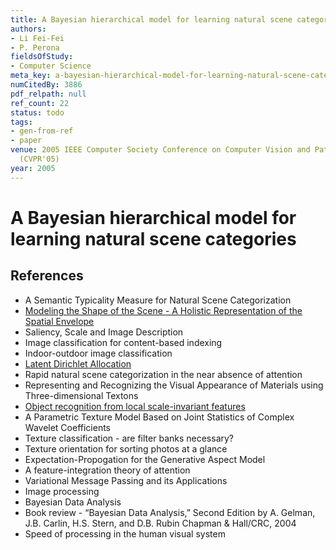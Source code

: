 ```yaml
---
title: A Bayesian hierarchical model for learning natural scene categories
authors:
- Li Fei-Fei
- P. Perona
fieldsOfStudy:
- Computer Science
meta_key: a-bayesian-hierarchical-model-for-learning-natural-scene-categories
numCitedBy: 3886
pdf_relpath: null
ref_count: 22
status: todo
tags:
- gen-from-ref
- paper
venue: 2005 IEEE Computer Society Conference on Computer Vision and Pattern Recognition
  (CVPR'05)
year: 2005
---
```


# A Bayesian hierarchical model for learning natural scene categories

## References

- A Semantic Typicality Measure for Natural Scene Categorization
- [Modeling the Shape of the Scene - A Holistic Representation of the Spatial Envelope](./modeling-the-shape-of-the-scene-a-holistic-representation-of-the-spatial-envelope.md)
- Saliency, Scale and Image Description
- Image classification for content-based indexing
- Indoor-outdoor image classification
- [Latent Dirichlet Allocation](./latent-dirichlet-allocation.md)
- Rapid natural scene categorization in the near absence of attention
- Representing and Recognizing the Visual Appearance of Materials using Three-dimensional Textons
- [Object recognition from local scale-invariant features](./object-recognition-from-local-scale-invariant-features.md)
- A Parametric Texture Model Based on Joint Statistics of Complex Wavelet Coefficients
- Texture classification - are filter banks necessary?
- Texture orientation for sorting photos at a glance
- Expectation-Propogation for the Generative Aspect Model
- A feature-integration theory of attention
- Variational Message Passing and its Applications
- Image processing
- Bayesian Data Analysis
- Book review - “Bayesian Data Analysis,” Second Edition by A. Gelman, J.B. Carlin, H.S. Stern, and D.B. Rubin Chapman & Hall/CRC, 2004
- Speed of processing in the human visual system
